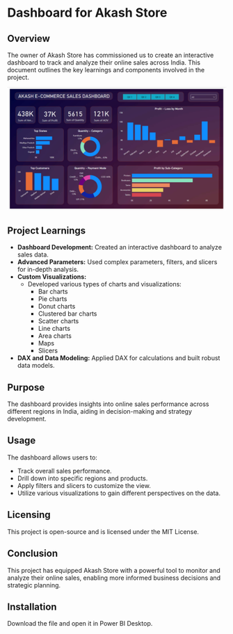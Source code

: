 # Dashboard for Akash Store

## Overview
The owner of Akash Store has commissioned us to create an interactive dashboard to track and analyze their online sales across India. This document outlines the key learnings and components involved in the project.

![Shows home sectionof my portfolio](powerbi.png)


## Project Learnings
- **Dashboard Development:** Created an interactive dashboard to analyze sales data.
- **Advanced Parameters:** Used complex parameters, filters, and slicers for in-depth analysis.
- **Custom Visualizations:**
  - Developed various types of charts and visualizations:
    - Bar charts
    - Pie charts
    - Donut charts
    - Clustered bar charts
    - Scatter charts
    - Line charts
    - Area charts
    - Maps
    - Slicers
- **DAX and Data Modeling:** Applied DAX for calculations and built robust data models.

## Purpose
The dashboard provides insights into online sales performance across different regions in India, aiding in decision-making and strategy development.

## Usage
The dashboard allows users to:
- Track overall sales performance.
- Drill down into specific regions and products.
- Apply filters and slicers to customize the view.
- Utilize various visualizations to gain different perspectives on the data.

## Licensing
This project is open-source and is licensed under the MIT License.

## Conclusion
This project has equipped Akash Store with a powerful tool to monitor and analyze their online sales, enabling more informed business decisions and strategic planning.

## Installation
Download the file and open it in Power BI Desktop.

